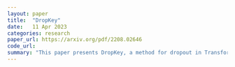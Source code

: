 ```yaml
---
layout: paper
title:  "DropKey"
date:   11 Apr 2023
categories: research
paper_url: https://arxiv.org/pdf/2208.02646
code_url: 
summary: "This paper presents DropKey, a method for dropout in Transformer's self-attention layers, addressing three main aspects ignored by previous studies. Firstly, it introduces a dropout-before-softmax scheme by applying dropout to the Key before attention matrix calculation, maintaining regularization and attention weight probability features. Secondly, it proposes a decreasing drop ratio schedule across layers to balance feature retention and prevent overfitting. Thirdly, it evaluates the necessity of structured dropout, like in CNNs, and concludes it's not essential for Vision Transformers."
---
```


